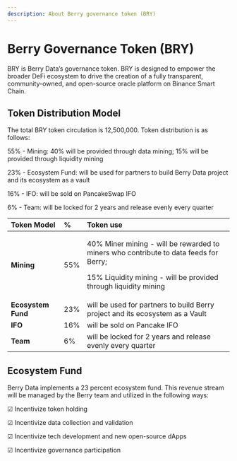 ```yaml
---
description: About Berry governance token (BRY)
---
```


# Berry Governance Token \(BRY\)

BRY is Berry Data’s governance token. BRY is designed to empower the broader DeFi ecosystem to drive the creation of a fully transparent, community-owned, and open-source oracle platform on Binance Smart Chain.

## Token Distribution Model

The total BRY token circulation is 12,500,000. Token distribution is as follows:

55% - Mining: 40% will be provided through data mining; 15% will be provided through liquidity mining

23% - Ecosystem Fund: will be used for partners to build Berry Data project and its ecosystem as a vault

16% - IFO: will be sold on PancakeSwap IFO

6% - Team: will be locked for 2 years and release evenly every quarter



<table>
  <thead>
    <tr>
      <th style="text-align:left">Token Model</th>
      <th style="text-align:left">%</th>
      <th style="text-align:left">Token use</th>
    </tr>
  </thead>
  <tbody>
    <tr>
      <td style="text-align:left"><b>Mining</b>
      </td>
      <td style="text-align:left">55%</td>
      <td style="text-align:left">
        <p>40% Miner mining - will be rewarded to miners who contribute to data feeds
          for Berry;</p>
        <p>15% Liquidity mining - will be provided through liquidity mining</p>
      </td>
    </tr>
    <tr>
      <td style="text-align:left"><b>Ecosystem Fund</b>
      </td>
      <td style="text-align:left">23%</td>
      <td style="text-align:left">will be used for partners to build Berry project and its ecosystem as
        a Vault</td>
    </tr>
    <tr>
      <td style="text-align:left"><b>IFO</b>
      </td>
      <td style="text-align:left">16%</td>
      <td style="text-align:left">will be sold on Pancake IFO</td>
    </tr>
    <tr>
      <td style="text-align:left"><b>Team</b>
      </td>
      <td style="text-align:left">6%</td>
      <td style="text-align:left">will be locked for 2 years and release evenly every quarter</td>
    </tr>
  </tbody>
</table>

## Ecosystem Fund

Berry Data implements a 23 percent ecosystem fund. This revenue stream will be managed by the Berry team and utilized in the following ways:

☑ Incentivize token holding

☑ Incentivize data collection and validation

☑ Incentivize tech development and new open-source dApps

☑ Incentivize governance participation

